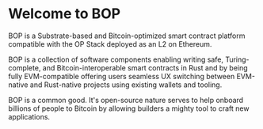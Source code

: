 # Welcome to BOP 

BOP is a Substrate-based and Bitcoin-optimized smart contract platform compatible with the OP Stack deployed as an L2 on Ethereum.

BOP is a collection of software components enabling writing safe, Turing-complete, and Bitcoin-interoperable smart contracts in Rust and by being fully EVM-compatible offering users seamless UX switching between EVM-native and Rust-native projects using existing wallets and tooling.

BOP is a common good. It's open-source nature serves to help onboard billions of people to Bitcoin by allowing builders a mighty tool to craft new applications.
